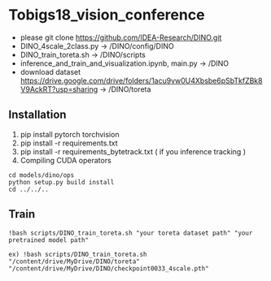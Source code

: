 # Tobigs18_vision_conference

* please git clone https://github.com/IDEA-Research/DINO.git
* DINO_4scale_2class.py -> /DINO/config/DINO
* DINO_train_toreta.sh -> /DINO/scripts
* inference_and_train_and_visualization.ipynb, main.py -> /DINO
* download dataset https://drive.google.com/drive/folders/1acu9vw0U4Xbsbe6pSbTkfZBk8V9AckRT?usp=sharing -> /DINO/toreta


## Installation
1. pip install pytorch torchvision
2. pip install -r requirements.txt
3. pip install -r requirements_bytetrack.txt ( if you inference tracking )
4. Compiling CUDA operators
```
cd models/dino/ops
python setup.py build install
cd ../../..
```

## Train
```
!bash scripts/DINO_train_toreta.sh "your toreta dataset path" "your pretrained model path"

ex) !bash scripts/DINO_train_toreta.sh "/content/drive/MyDrive/DINO/toreta" "/content/drive/MyDrive/DINO/checkpoint0033_4scale.pth"
```
